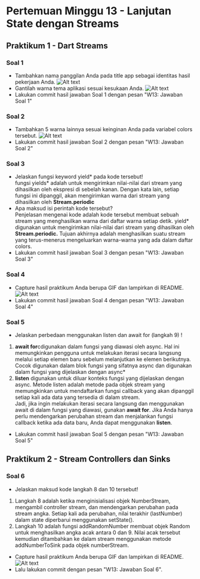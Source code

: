 # Pertemuan Minggu 13 - Lanjutan State dengan Streams
## Praktikum 1 - Dart Streams
### Soal 1
- Tambahkan nama panggilan Anda pada title app sebagai identitas hasil pekerjaan Anda.
![Alt text](docs/soal1.1.png)
- Gantilah warna tema aplikasi sesuai kesukaan Anda.
![Alt text](docs/soal1.2.png)
- Lakukan commit hasil jawaban Soal 1 dengan pesan "W13: Jawaban Soal 1"
### Soal 2
- Tambahkan 5 warna lainnya sesuai keinginan Anda pada variabel colors tersebut. 
![Alt text](docs/soal2.png)
- Lakukan commit hasil jawaban Soal 2 dengan pesan "W13: Jawaban Soal 2"
### Soal 3 
- Jelaskan fungsi keyword yield* pada kode tersebut! <br>
fungsi yields* adalah untuk mengirimkan nilai-nilai dari stream yang dihasilkan oleh ekspresi di sebelah kanan. Dengan kata lain, setiap fungsi ini dipanggil, akan mengirimkan warna dari stream yang dihasilkan oleh **Stream.periodic**
- Apa maksud isi perintah kode tersebut? <br>
Penjelasan mengenai kode adalah  kode tersebut membuat sebuah stream yang menghasilkan warna dari daftar warna setiap detik. yield* digunakan untuk mengirimkan nilai-nilai dari stream yang dihasilkan oleh **Stream.periodic.** Tujuan akhirnya adalah menghasilkan suatu stream yang terus-menerus mengeluarkan warna-warna yang ada dalam daftar colors.
- Lakukan commit hasil jawaban Soal 3 dengan pesan "W13: Jawaban Soal 3"
### Soal 4
- Capture hasil praktikum Anda berupa GIF dan lampirkan di README. <br>
![Alt text](docs/soal4.gif)
- Lakukan commit hasil jawaban Soal 4 dengan pesan "W13: Jawaban Soal 4"
### Soal 5
- Jelaskan perbedaan menggunakan listen dan await for (langkah 9) ! <br>
1. **await for**cdigunakan dalam fungsi yang diawasi oleh async. Hal ini memungkinkan pengguna untuk melakukan iterasi secara langsung melalui setiap elemen baru sebelum melanjutkan ke elemen berikutnya. Cocok digunakan dalam blok fungsi yang sifatnya async dan digunakan dalam fungsi yang dijelaskan dengan async*
2. **listen** digunakan untuk diluar konteks fungsi yang dijelaskan dengan async. Metode listen adalah metode pada objek stream yang memungkinkan untuk mendaftarkan fungsi callback yang akan dipanggil setiap kali ada data yang tersedia di dalam stream. <br>
Jadi, jika ingin melakukan iterasi secara langsung dan menggunakan await di dalam fungsi yang diawasi, gunakan **await for**. Jika Anda hanya perlu mendengarkan perubahan stream dan menjalankan fungsi callback ketika ada data baru, Anda dapat menggunakan **listen**.
- Lakukan commit hasil jawaban Soal 5 dengan pesan "W13: Jawaban Soal 5"
## Praktikum 2 - Stream Controllers dan Sinks
### Soal 6
- Jelaskan maksud kode langkah 8 dan 10 tersebut!<br>
1. Langkah 8 adalah ketika menginisialisasi objek NumberStream, mengambil controller stream, dan mendengarkan perubahan pada stream angka. Setiap kali ada perubahan, nilai terakhir (lastNumber) dalam state diperbarui menggunakan setState().
2. Langkah 10 adalah fungsi addRandomNumber membuat objek Random untuk menghasilkan angka acak antara 0 dan 9. Nilai acak tersebut kemudian ditambahkan ke dalam stream menggunakan metode addNumberToSink pada objek numberStream.
- Capture hasil praktikum Anda berupa GIF dan lampirkan di README.
![Alt text](docs/soal6.gif)
- Lalu lakukan commit dengan pesan "W13: Jawaban Soal 6".